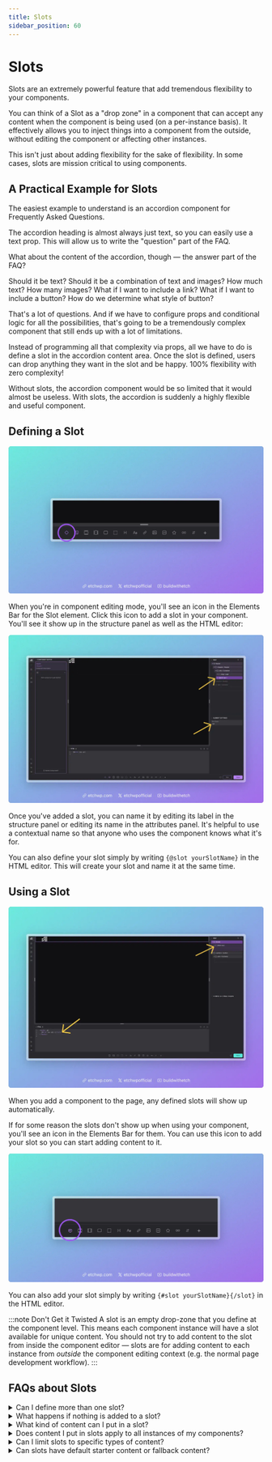 ```yaml
---
title: Slots
sidebar_position: 60
---
```


# Slots

Slots are an extremely powerful feature that add tremendous flexibility to your components.

You can think of a Slot as a "drop zone" in a component that can accept any content when the component is being used (on a per-instance basis). It effectively allows you to inject things into a component from the outside, without editing the component or affecting other instances.

This isn't just about adding flexibility for the sake of flexibility. In some cases, slots are mission critical to using components.

## A Practical Example for Slots

The easiest example to understand is an accordion component for Frequently Asked Questions.

The accordion heading is almost always just text, so you can easily use a text prop. This will allow us to write the "question" part of the FAQ.

What about the content of the accordion, though — the answer part of the FAQ? 

Should it be text? Should it be a combination of text and images? How much text? How many images? What if I want to include a link? What if I want to include a button? How do we determine what style of button? 

That's a lot of questions. And if we have to configure props and conditional logic for all the possibilities, that's going to be a tremendously complex component that still ends up with a lot of limitations.

Instead of programming all that complexity via props, all we have to do is define a slot in the accordion content area. Once the slot is defined, users can drop anything they want in the slot and be happy. 100% flexibility with zero complexity!

Without slots, the accordion component would be so limited that it would almost be useless. With slots, the accordion is suddenly a highly flexible and useful component.

## Defining a Slot

![Add Slot in Etch](img/etch-add-slot-squashed.webp)

When you're in component editing mode, you'll see an icon in the Elements Bar for the Slot element. Click this icon to add a slot in your component. You'll see it show up in the structure panel as well as the HTML editor:

![Add Slot in Etch](img/etch-slot-squashed.webp)

Once you've added a slot, you can name it by editing its label in the structure panel or editing its name in the attributes panel. It's helpful to use a contextual name so that anyone who uses the component knows what it's for.

You can also define your slot simply by writing `{@slot yourSlotName}` in the HTML editor. This will create your slot and name it at the same time.

## Using a Slot

![Add Slot in Etch](img/etch-use-slot-squashed.webp)

When you add a component to the page, any defined slots will show up automatically.

If for some reason the slots don't show up when using your component, you'll see an icon in the Elements Bar for them. You can use this icon to add your slot so you can start adding content to it.

![Add Slot in Etch](img/etch-use-slot-icon-squashed.webp)

You can also add your slot simply by writing `{#slot yourSlotName}{/slot}` in the HTML editor.

:::note Don't Get it Twisted
A slot is an empty drop-zone that you define at the component level. This means each component instance will have a slot available for unique content. You should not try to add content to the slot from inside the component editor — slots are for adding content to each instance from *outside* the component editing context (e.g. the normal page development workflow).
:::

## FAQs about Slots

<details>
<summary>Can I define more than one slot?</summary>

Yep, there's no limit to how many slots a component can have.

</details>

<details>
<summary>What happens if nothing is added to a slot?</summary>

If nothing is added to a slot, Etch won't render anything on the front-end. There's no need for conditional logic — slot content is rendered and empty slots are not rendered. You'll never be left with empty wrappers.

</details>

<details>
<summary>What kind of content can I put in a slot?</summary>

There's no limitations on what can go inside a slot. 

</details>
<details>
<summary>Does content I put in slots apply to all instances of my components?</summary>

Nope. Slot content is per-instance. If you want something to apply to all instances of your component it should be hard-coded into your component and not placed in a slot.

</details>
<details>
<summary>Can I limit slots to specific types of content?</summary>

No, if you want to limit the user to placing certain types of content, then you should use existing prop types with conditional logic. Slots are specifically designed as generic drop zones.

</details>
<details>
<summary>Can slots have default starter content or fallback content?</summary>

Not yet, but we're planning on adding the ability to define default slot content or "fallback" content because we recognize the value and additional flexibility this would bring to components.

</details>